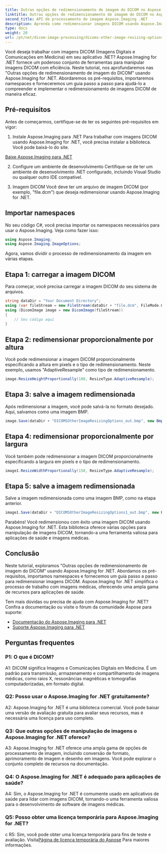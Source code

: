 ```yaml
---
title: Outras opções de redimensionamento de imagem do DICOM no Aspose.Imaging for .NET
linktitle: Outras opções de redimensionamento de imagem do DICOM no Aspose.Imaging for .NET
second_title: API de processamento de imagem Aspose.Imaging .NET
description: Aprenda como redimensionar imagens DICOM usando Aspose.Imaging for .NET. Um guia passo a passo para manipulação eficiente de imagens médicas.
type: docs
weight: 20
url: /pt/net/dicom-image-processing/dicoms-other-image-resizing-options/
---
```

Você deseja trabalhar com imagens DICOM (Imagens Digitais e Comunicações em Medicina) em seu aplicativo .NET? Aspose.Imaging for .NET fornece um poderoso conjunto de ferramentas para manipular imagens DICOM com eficiência. Neste tutorial, nos aprofundaremos nas "Outras opções de redimensionamento de imagem do DICOM" usando Aspose.Imaging for .NET. Abordaremos os pré-requisitos, importaremos namespaces e forneceremos um guia passo a passo para ajudá-lo a compreender e implementar o redimensionamento de imagens DICOM de maneira eficaz.

## Pré-requisitos

Antes de começarmos, certifique-se de ter os seguintes pré-requisitos em vigor:

1. Instale Aspose.Imaging para .NET
Para trabalhar com imagens DICOM usando Aspose.Imaging for .NET, você precisa instalar a biblioteca. Você pode baixá-lo do site.

[Baixe Aspose.Imaging para .NET](https://releases.aspose.com/imaging/net/)

2. Configure um ambiente de desenvolvimento
Certifique-se de ter um ambiente de desenvolvimento .NET configurado, incluindo Visual Studio ou qualquer outro IDE compatível.

3. Imagem DICOM
Você deve ter um arquivo de imagem DICOM (por exemplo, "file.dcm") que deseja redimensionar usando Aspose.Imaging for .NET.

## Importar namespaces

No seu código C#, você precisa importar os namespaces necessários para usar o Aspose.Imaging. Veja como fazer isso:

```csharp
using Aspose.Imaging;
using Aspose.Imaging.ImageOptions;
```

Agora, vamos dividir o processo de redimensionamento da imagem em várias etapas.

## Etapa 1: carregar a imagem DICOM
Para começar, você precisa carregar a imagem DICOM do seu sistema de arquivos.

```csharp
string dataDir = "Your Document Directory";
using (var fileStream = new FileStream(dataDir + "file.dcm", FileMode.Open, FileAccess.Read))
using (DicomImage image = new DicomImage(fileStream))
{
    // Seu código aqui
}
```

## Etapa 2: redimensionar proporcionalmente por altura
Você pode redimensionar a imagem DICOM proporcionalmente especificando a altura em pixels e o tipo de redimensionamento. Neste exemplo, usamos "AdaptiveResample" como tipo de redimensionamento.

```csharp
image.ResizeHeightProportionally(100, ResizeType.AdaptiveResample);
```

## Etapa 3: salve a imagem redimensionada
Após redimensionar a imagem, você pode salvá-la no formato desejado. Aqui, salvamos como uma imagem BMP.

```csharp
image.Save(dataDir + "DICOMSOtherImageResizingOptions_out.bmp", new BmpOptions());
```

## Etapa 4: redimensionar proporcionalmente por largura
Você também pode redimensionar a imagem DICOM proporcionalmente especificando a largura em pixels e o tipo de redimensionamento.

```csharp
image1.ResizeWidthProportionally(150, ResizeType.AdaptiveResample);
```

## Etapa 5: salve a imagem redimensionada
Salve a imagem redimensionada como uma imagem BMP, como na etapa anterior.

```csharp
image1.Save(dataDir + "DICOMSOtherImageResizingOptions1_out.bmp", new BmpOptions());
```

Parabéns! Você redimensionou com êxito uma imagem DICOM usando Aspose.Imaging for .NET. Esta biblioteca oferece várias opções para manipulação de imagens DICOM, tornando-a uma ferramenta valiosa para aplicações de saúde e imagens médicas.

## Conclusão

Neste tutorial, exploramos "Outras opções de redimensionamento de imagem do DICOM" usando Aspose.Imaging for .NET. Abordamos os pré-requisitos, importamos namespaces e fornecemos um guia passo a passo para redimensionar imagens DICOM. Aspose.Imaging for .NET simplifica o processo de trabalho com imagens médicas, oferecendo uma ampla gama de recursos para aplicações de saúde.

Tem mais dúvidas ou precisa de ajuda com Aspose.Imaging for .NET? Confira a documentação ou visite o fórum da comunidade Aspose para suporte:

- [Documentação do Aspose.Imaging para .NET](https://reference.aspose.com/imaging/net/)
- [Suporte Aspose.Imaging para .NET](https://forum.aspose.com/)

## Perguntas frequentes

### P1: O que é DICOM?

A1: DICOM significa Imagens e Comunicações Digitais em Medicina. É um padrão para transmissão, armazenamento e compartilhamento de imagens médicas, como raios X, ressonâncias magnéticas e tomografias computadorizadas, em formato digital.

### Q2: Posso usar o Aspose.Imaging for .NET gratuitamente?

A2: Aspose.Imaging for .NET é uma biblioteca comercial. Você pode baixar uma versão de avaliação gratuita para avaliar seus recursos, mas é necessária uma licença para uso completo.

### Q3: Que outras opções de manipulação de imagens o Aspose.Imaging for .NET oferece?

A3: Aspose.Imaging for .NET oferece uma ampla gama de opções de processamento de imagem, incluindo conversão de formato, aprimoramento de imagem e desenho em imagens. Você pode explorar o conjunto completo de recursos na documentação.

### Q4: O Aspose.Imaging for .NET é adequado para aplicações de saúde?

A4: Sim, o Aspose.Imaging for .NET é comumente usado em aplicativos de saúde para lidar com imagens DICOM, tornando-o uma ferramenta valiosa para o desenvolvimento de software de imagens médicas.

### Q5: Posso obter uma licença temporária para Aspose.Imaging for .NET?
c
 R5: Sim, você pode obter uma licença temporária para fins de teste e avaliação. Visita[Página de licença temporária do Aspose](https://purchase.aspose.com/temporary-license/) Para maiores informações.